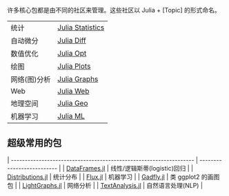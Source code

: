 许多核心包都是由不同的社区来管理。这些社区以 Julia + \[Topic\] 的形式命名。

|              |                                                               |
| ------------ | ------------------------------------------------------------- |
| 统计         | [Julia Statistics](https://github.com/JuliaStats)             |
| 自动微分      | [Julia Diff](https://github.com/JuliaDiff)                     |
| 数值优化      | [Julia Opt](https://github.com/JuliaOpt)                       |
| 绘图         | [Julia Plots](https://github.com/JuliaPlots)                   |
| 网络(图)分析  | [Julia Graphs](https://github.com/JuliaGraphs)                 |
| Web          | [Julia Web](https://github.com/JuliaWeb)                       |
| 地理空间      | [Julia Geo](https://github.com/JuliaGeo)                       |
| 机器学习      | [Julia ML](https://github.com/JuliaML)                         |


## 超级常用的包

| ------------------------------------------------------------------ | -------------------------- |
| [DataFrames.jl](https://github.com/JuliaData/DataFrames.jl)        |  线性/逻辑斯蒂(logistic)回归 |
| [Distributions.jl](https://github.com/JuliaStats/Distributions.jl) |  统计分布 |
| [Flux.jl](https://github.com/FluxML/Flux.jl)                       |  机器学习 |
| [Gadfly.jl](https://github.com/GiovineItalia/Gadfly.jl)            |  类 ggplot2 的画图包 |
| [LightGraphs.jl](https://github.com/JuliaGraphs/LightGraphs.jl)    |  网络分析 |
| [TextAnalysis.jl](https://github.com/JuliaText/TextAnalysis.jl)    |  自然语言处理(NLP) |
